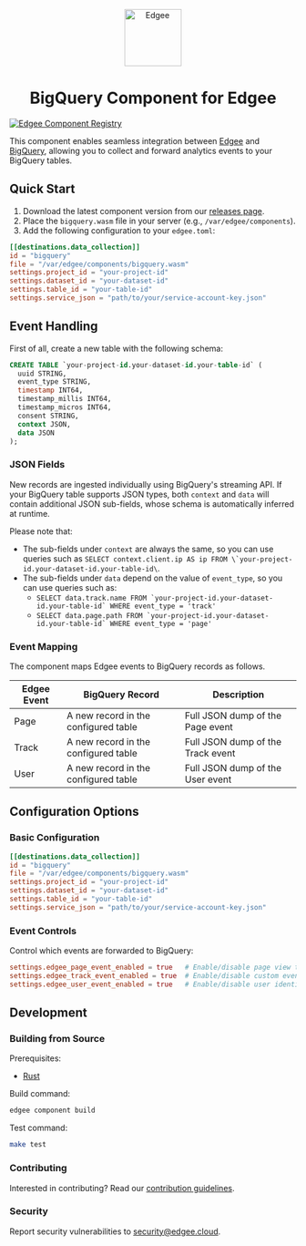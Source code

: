 <div align="center">
<p align="center">
  <a href="https://www.edgee.cloud">
    <picture>
      <source media="(prefers-color-scheme: dark)" srcset="https://cdn.edgee.cloud/img/component-dark.svg">
      <img src="https://cdn.edgee.cloud/img/component.svg" height="100" alt="Edgee">
    </picture>
  </a>
</p>
</div>

<h1 align="center">BigQuery Component for Edgee</h1>

[![Edgee Component Registry](https://img.shields.io/badge/Edgee_Component_Registry-Public-green.svg)](https://www.edgee.cloud/edgee/bigquery)

This component enables seamless integration between [Edgee](https://www.edgee.cloud) and [BigQuery](https://cloud.google.com/bigquery), allowing you to collect and forward analytics events to your BigQuery tables.

## Quick Start

1. Download the latest component version from our [releases page](../../releases).
2. Place the `bigquery.wasm` file in your server (e.g., `/var/edgee/components`).
3. Add the following configuration to your `edgee.toml`:

```toml
[[destinations.data_collection]]
id = "bigquery"
file = "/var/edgee/components/bigquery.wasm"
settings.project_id = "your-project-id"
settings.dataset_id = "your-dataset-id"
settings.table_id = "your-table-id"
settings.service_json = "path/to/your/service-account-key.json"
```

## Event Handling

First of all, create a new table with the following schema:

```sql
CREATE TABLE `your-project-id.your-dataset-id.your-table-id` (
  uuid STRING,
  event_type STRING,
  timestamp INT64,
  timestamp_millis INT64,
  timestamp_micros INT64,
  consent STRING,
  context JSON,
  data JSON
);
```

### JSON Fields

New records are ingested individually using BigQuery's streaming API. If your BigQuery table supports JSON types, both `context` and `data` will contain additional JSON sub-fields, whose schema is automatically inferred at runtime.

Please note that:
- The sub-fields under `context` are always the same, so you can use queries such as ```SELECT context.client.ip AS ip FROM \`your-project-id.your-dataset-id.your-table-id\```.
- The sub-fields under `data` depend on the value of `event_type`, so you can use queries such as:
  - ```SELECT data.track.name FROM `your-project-id.your-dataset-id.your-table-id` WHERE event_type = 'track'```
  - ```SELECT data.page.path FROM `your-project-id.your-dataset-id.your-table-id` WHERE event_type = 'page'```

### Event Mapping

The component maps Edgee events to BigQuery records as follows.

|Edgee Event|BigQuery Record|Description|
|---|---|---|
|Page|A new record in the configured table|Full JSON dump of the Page event|
|Track|A new record in the configured table|Full JSON dump of the Track event|
|User|A new record in the configured table|Full JSON dump of the User event|

## Configuration Options

### Basic Configuration

```toml
[[destinations.data_collection]]
id = "bigquery"
file = "/var/edgee/components/bigquery.wasm"
settings.project_id = "your-project-id"
settings.dataset_id = "your-dataset-id"
settings.table_id = "your-table-id"
settings.service_json = "path/to/your/service-account-key.json"
```

### Event Controls

Control which events are forwarded to BigQuery:

```toml
settings.edgee_page_event_enabled = true   # Enable/disable page view tracking
settings.edgee_track_event_enabled = true  # Enable/disable custom event tracking
settings.edgee_user_event_enabled = true   # Enable/disable user identification
```

## Development

### Building from Source

Prerequisites:
- [Rust](https://www.rust-lang.org/tools/install)

Build command:
```bash
edgee component build
```

Test command:
```bash
make test
```

### Contributing

Interested in contributing? Read our [contribution guidelines](./CONTRIBUTING.md).

### Security

Report security vulnerabilities to [security@edgee.cloud](mailto:security@edgee.cloud).
